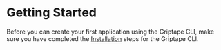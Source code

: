 # Getting Started 

Before you can create your first application using the Griptape CLI, make sure you have completed the [Installation](../cli/index.md) steps for the Griptape CLI. 

